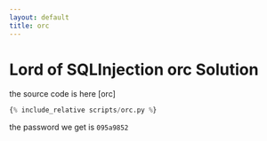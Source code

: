 ```yaml
---
layout: default
title: orc
---
```


# Lord of SQLInjection orc Solution

the source code is here [orc]
```python
{% include_relative scripts/orc.py %}
```


the password we get is `095a9852`

